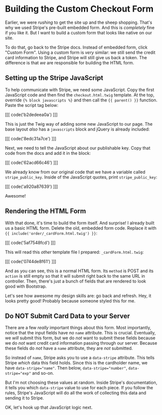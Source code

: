 # Building the Custom Checkout Form

Earlier, we were *rushing* to get the site up and the sheep shopping. That's why
we used Stripe's pre-built embedded form. And this is *completely* fine if you like
it. But I want to build a custom form that looks like native on our site.

To do that, go back to the Stripe docs. Instead of embedded form, click "Custom Form".
Using a custom form is *very* similar: we still send the credit card information
to Stripe, and Stripe will still give us back a token. The difference is that *we*
are responsible for building the HTML form.

## Setting up the Stripe JavaScript

To help communicate with Stripe, we need some JavaScript. Copy the first JavaScript
code and then find the `checkout.html.twig` template. At the top, override
`{% block javascripts %}` and then call the `{{ parent() }}` function. Paste the
script tag below:

[[[ code('b2dedeea0a') ]]]

This is just the Twig way of adding some new JavaScript to our page. The base layout
*also* has a `javascripts` block and jQuery is already included:

[[[ code('8edc31a7ce') ]]]

Next, we need to tell the JavaScript about our publishable key. Copy that code from
the docs and add it in the block:

[[[ code('62acd66c46') ]]]

We already know from our original code that we have a variable called `stripe_public_key`.
Inside of the JavaScript quotes, print `stripe_public_key`:

[[[ code('a920a87639') ]]]

Awesome!

## Rendering the HTML Form

With that done, it's time to build the form itself. And surprise! I already built
us a basic HTML form. Delete the old, embedded form code. Replace it with
`{{ include('order/_cardForm.html.twig') }}`:

[[[ code('5af7548fcd') ]]]

This will read this *other* template file I prepared: `_cardForm.html.twig`:

[[[ code('0744de8f61') ]]]

And as you can see, this is a normal HTML form. Its `method` is POST and its `action`
is still empty so that it will submit right back to the same URL in controller.
Then, there's just a bunch of fields that are rendered to look good with Bootstrap.

Let's see how awesome my design skills are: go back and refresh. Hey, it looks pretty
good! Probably because someone styled this for me.

## Do NOT Submit Card Data to your Server

There are a few *really* important things about this form. Most importantly, notice
that the input fields have *no* `name` attribute. This is crucial. Eventually, we
*will* submit this form, but we do *not* want to submit these fields because we do
*not* want credit card information passing through our server. Because these fields
do *not* have a `name` attribute, they are *not* submitted.

So instead of `name`, Stripe asks you to use a `data-stripe` attribute. This tells
Stripe *which* data this field holds. Since this is the cardholder name, we have
`data-stripe="name"`. Then below, `data-stripe="number"`, `data-stripe="exp"` and
so-on.

But I'm not choosing these values at random. Inside Stripe's documentation, it tells
you which `data-stripe` value to use for each piece. If you follow the rules, Stripe's
JavaScript will do all the work of collecting this data and sending it to Stripe.

OK, let's hook up that JavaScript logic next.
